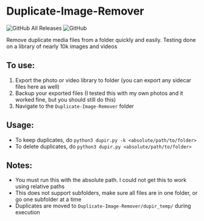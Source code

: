 # Duplicate-Image-Remover


![GitHub All Releases](https://img.shields.io/github/downloads/shitwolfymakes/Duplicate-Image-Remover/total?color=dark%20green&style=plastic)
![GitHub](https://img.shields.io/github/license/shitwolfymakes/Duplicate-Image-Remover?style=plastic)  

Remove duplicate media files from a folder quickly and easily. Testing done on a library of nearly 10k images and videos

## To use:
 1) Export the photo or video library to folder (you can export any sidecar files here as well)
 2) Backup your exported files (I tested this with my own photos and it worked fine, but you should still do this)
 3) Navigate to the `Duplicate-Image-Remover` folder

## Usage:
 - To keep duplicates, do `python3 dupir.py -k <absolute/path/to/folder>`
 - To delete duplicates, do `python3 dupir.py <absolute/path/to/folder>`

## Notes:
 - You must run this with the absolute path. I could not get this to work using relative paths
 - This does not support subfolders, make sure all files are in one folder, or go one subfolder at a time
 - Duplicates are moved to `Duplicate-Image-Remover/dupir_temp/` during execution
